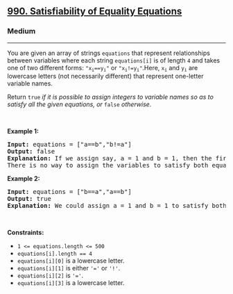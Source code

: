 <h2><a href="https://leetcode.com/problems/satisfiability-of-equality-equations/">990. Satisfiability of Equality Equations</a></h2><h3>Medium</h3><hr><div style="user-select: auto;"><p style="user-select: auto;">You are given an array of strings <code style="user-select: auto;">equations</code> that represent relationships between variables where each string <code style="user-select: auto;">equations[i]</code> is of length <code style="user-select: auto;">4</code> and takes one of two different forms: <code style="user-select: auto;">"x<sub style="user-select: auto;">i</sub>==y<sub style="user-select: auto;">i</sub>"</code> or <code style="user-select: auto;">"x<sub style="user-select: auto;">i</sub>!=y<sub style="user-select: auto;">i</sub>"</code>.Here, <code style="user-select: auto;">x<sub style="user-select: auto;">i</sub></code> and <code style="user-select: auto;">y<sub style="user-select: auto;">i</sub></code> are lowercase letters (not necessarily different) that represent one-letter variable names.</p>

<p style="user-select: auto;">Return <code style="user-select: auto;">true</code><em style="user-select: auto;"> if it is possible to assign integers to variable names so as to satisfy all the given equations, or </em><code style="user-select: auto;">false</code><em style="user-select: auto;"> otherwise</em>.</p>

<p style="user-select: auto;">&nbsp;</p>
<p style="user-select: auto;"><strong style="user-select: auto;">Example 1:</strong></p>

<pre style="user-select: auto;"><strong style="user-select: auto;">Input:</strong> equations = ["a==b","b!=a"]
<strong style="user-select: auto;">Output:</strong> false
<strong style="user-select: auto;">Explanation:</strong> If we assign say, a = 1 and b = 1, then the first equation is satisfied, but not the second.
There is no way to assign the variables to satisfy both equations.
</pre>

<p style="user-select: auto;"><strong style="user-select: auto;">Example 2:</strong></p>

<pre style="user-select: auto;"><strong style="user-select: auto;">Input:</strong> equations = ["b==a","a==b"]
<strong style="user-select: auto;">Output:</strong> true
<strong style="user-select: auto;">Explanation:</strong> We could assign a = 1 and b = 1 to satisfy both equations.
</pre>

<p style="user-select: auto;">&nbsp;</p>
<p style="user-select: auto;"><strong style="user-select: auto;">Constraints:</strong></p>

<ul style="user-select: auto;">
	<li style="user-select: auto;"><code style="user-select: auto;">1 &lt;= equations.length &lt;= 500</code></li>
	<li style="user-select: auto;"><code style="user-select: auto;">equations[i].length == 4</code></li>
	<li style="user-select: auto;"><code style="user-select: auto;">equations[i][0]</code> is a lowercase letter.</li>
	<li style="user-select: auto;"><code style="user-select: auto;">equations[i][1]</code> is either <code style="user-select: auto;">'='</code> or <code style="user-select: auto;">'!'</code>.</li>
	<li style="user-select: auto;"><code style="user-select: auto;">equations[i][2]</code> is <code style="user-select: auto;">'='</code>.</li>
	<li style="user-select: auto;"><code style="user-select: auto;">equations[i][3]</code> is a lowercase letter.</li>
</ul>
</div>